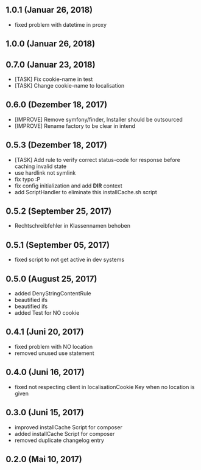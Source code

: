 ## 1.0.1 (Januar 26, 2018)
  - fixed problem with datetime in proxy

## 1.0.0 (Januar 26, 2018)


## 0.7.0 (Januar 23, 2018)
  - [TASK] Fix cookie-name in test
  - [TASK] Change cookie-name to localisation

## 0.6.0 (Dezember 18, 2017)
  - [IMPROVE] Remove symfony/finder, Installer should be outsourced
  - [IMPROVE] Rename factory to be clear in intend

## 0.5.3 (Dezember 18, 2017)
  - [TASK] Add rule to verify correct status-code for response before caching invalid state
  - use hardlink not symlink
  - fix typo :P
  - fix config initialization and add __DIR__ context
  - add ScriptHandler to eliminate this installCache.sh script

## 0.5.2 (September 25, 2017)
  - Rechtschreibfehler in Klassennamen behoben

## 0.5.1 (September 05, 2017)
  - fixed script to not get active in dev systems

## 0.5.0 (August 25, 2017)
  - added DenyStringContentRule
  - beautified ifs
  - beautified ifs
  - added Test for NO cookie

## 0.4.1 (Juni 20, 2017)
  - fixed problem with NO location
  - removed unused use statement

## 0.4.0 (Juni 16, 2017)
  - fixed not respecting client in localisationCookie Key when no location is given

## 0.3.0 (Juni 15, 2017)
  - improved installCache Script for composer
  - added installCache Script for composer
  - removed duplicate changelog entry

## 0.2.0 (Mai 10, 2017)


